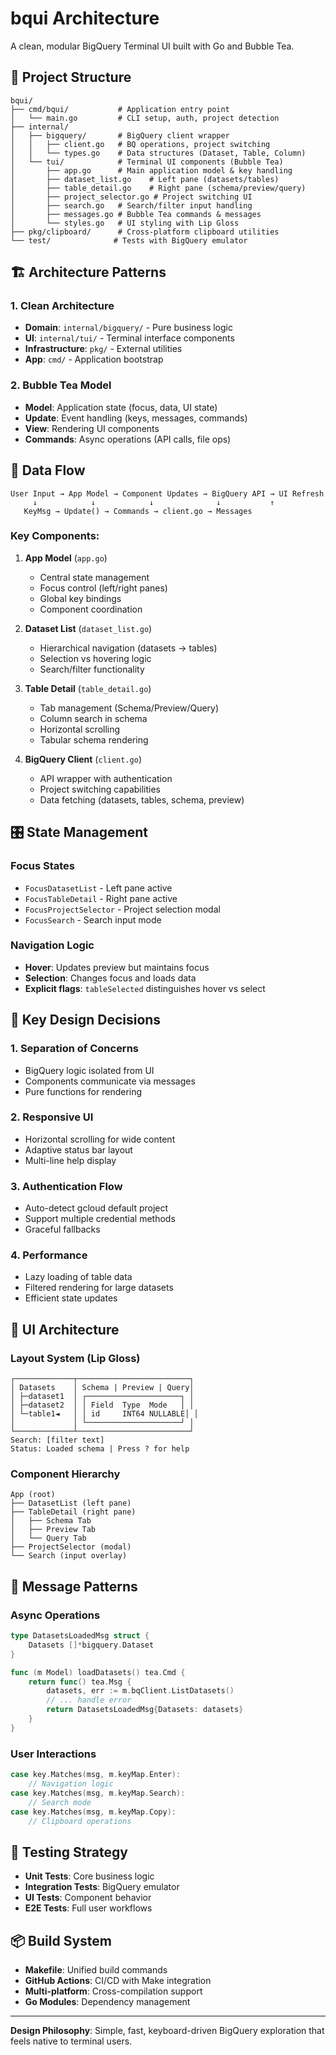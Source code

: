 # bqui Architecture

A clean, modular BigQuery Terminal UI built with Go and Bubble Tea.

## 📁 Project Structure

```
bqui/
├── cmd/bqui/           # Application entry point
│   └── main.go         # CLI setup, auth, project detection
├── internal/
│   ├── bigquery/       # BigQuery client wrapper
│   │   ├── client.go   # BQ operations, project switching
│   │   └── types.go    # Data structures (Dataset, Table, Column)
│   └── tui/            # Terminal UI components (Bubble Tea)
│       ├── app.go      # Main application model & key handling
│       ├── dataset_list.go    # Left pane (datasets/tables)
│       ├── table_detail.go    # Right pane (schema/preview/query)
│       ├── project_selector.go # Project switching UI
│       ├── search.go   # Search/filter input handling
│       ├── messages.go # Bubble Tea commands & messages
│       └── styles.go   # UI styling with Lip Gloss
├── pkg/clipboard/      # Cross-platform clipboard utilities
└── test/              # Tests with BigQuery emulator
```

## 🏗️ Architecture Patterns

### **1. Clean Architecture**
- **Domain**: `internal/bigquery/` - Pure business logic
- **UI**: `internal/tui/` - Terminal interface components
- **Infrastructure**: `pkg/` - External utilities
- **App**: `cmd/` - Application bootstrap

### **2. Bubble Tea Model**
- **Model**: Application state (focus, data, UI state)
- **Update**: Event handling (keys, messages, commands)
- **View**: Rendering UI components
- **Commands**: Async operations (API calls, file ops)

## 🔄 Data Flow

```
User Input → App Model → Component Updates → BigQuery API → UI Refresh
     ↓            ↓            ↓              ↓           ↑
   KeyMsg → Update() → Commands → client.go → Messages
```

### **Key Components:**

1. **App Model** (`app.go`)
   - Central state management
   - Focus control (left/right panes)
   - Global key bindings
   - Component coordination

2. **Dataset List** (`dataset_list.go`)
   - Hierarchical navigation (datasets → tables)
   - Selection vs hovering logic
   - Search/filter functionality

3. **Table Detail** (`table_detail.go`)
   - Tab management (Schema/Preview/Query)
   - Column search in schema
   - Horizontal scrolling
   - Tabular schema rendering

4. **BigQuery Client** (`client.go`)
   - API wrapper with authentication
   - Project switching capabilities
   - Data fetching (datasets, tables, schema, preview)

## 🎛️ State Management

### **Focus States**
- `FocusDatasetList` - Left pane active
- `FocusTableDetail` - Right pane active
- `FocusProjectSelector` - Project selection modal
- `FocusSearch` - Search input mode

### **Navigation Logic**
- **Hover**: Updates preview but maintains focus
- **Selection**: Changes focus and loads data
- **Explicit flags**: `tableSelected` distinguishes hover vs select

## 🔧 Key Design Decisions

### **1. Separation of Concerns**
- BigQuery logic isolated from UI
- Components communicate via messages
- Pure functions for rendering

### **2. Responsive UI**
- Horizontal scrolling for wide content
- Adaptive status bar layout
- Multi-line help display

### **3. Authentication Flow**
- Auto-detect gcloud default project
- Support multiple credential methods
- Graceful fallbacks

### **4. Performance**
- Lazy loading of table data
- Filtered rendering for large datasets
- Efficient state updates

## 🎨 UI Architecture

### **Layout System** (Lip Gloss)
```
┌─────────────┬─────────────────────────┐
│ Datasets    │ Schema | Preview | Query│
│ ├─dataset1  │ ┌─────────────────────┐ │
│ ├─dataset2  │ │ Field  Type  Mode   │ │
│ └─table1◄   │ │ id     INT64 NULLABLE│ │
│             │ └─────────────────────┘ │
└─────────────┴─────────────────────────┘
Search: [filter text]
Status: Loaded schema | Press ? for help
```

### **Component Hierarchy**
```
App (root)
├── DatasetList (left pane)
├── TableDetail (right pane)
│   ├── Schema Tab
│   ├── Preview Tab
│   └── Query Tab
├── ProjectSelector (modal)
└── Search (input overlay)
```

## 🔄 Message Patterns

### **Async Operations**
```go
type DatasetsLoadedMsg struct {
    Datasets []*bigquery.Dataset
}

func (m Model) loadDatasets() tea.Cmd {
    return func() tea.Msg {
        datasets, err := m.bqClient.ListDatasets()
        // ... handle error
        return DatasetsLoadedMsg{Datasets: datasets}
    }
}
```

### **User Interactions**
```go
case key.Matches(msg, m.keyMap.Enter):
    // Navigation logic
case key.Matches(msg, m.keyMap.Search):
    // Search mode
case key.Matches(msg, m.keyMap.Copy):
    // Clipboard operations
```

## 🧪 Testing Strategy

- **Unit Tests**: Core business logic
- **Integration Tests**: BigQuery emulator
- **UI Tests**: Component behavior
- **E2E Tests**: Full user workflows

## 📦 Build System

- **Makefile**: Unified build commands
- **GitHub Actions**: CI/CD with Make integration
- **Multi-platform**: Cross-compilation support
- **Go Modules**: Dependency management

---

**Design Philosophy**: Simple, fast, keyboard-driven BigQuery exploration that feels native to terminal users.
